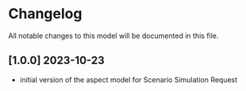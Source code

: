 # Changelog

All notable changes to this model will be documented in this file.

## [1.0.0] 2023-10-23

- initial version of the aspect model for Scenario Simulation Request
